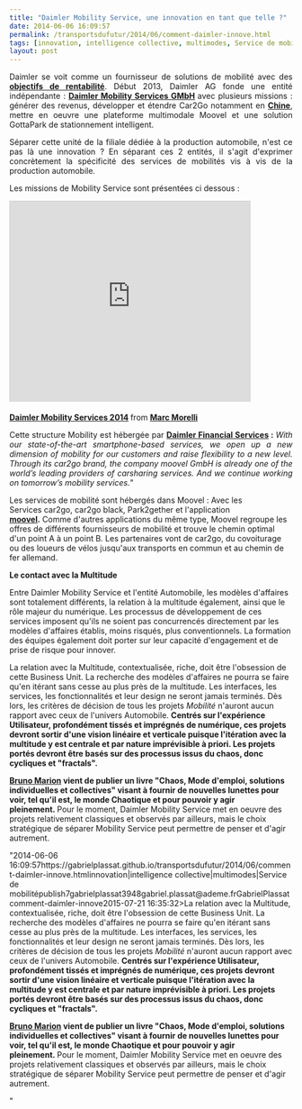 ```yaml
---
title: "Daimler Mobility Service, une innovation en tant que telle ?"
date: 2014-06-06 16:09:57
permalink: /transportsdufutur/2014/06/comment-daimler-innove.html
tags: [innovation, intelligence collective, multimodes, Service de mobilité]
layout: post
---
```


<p style="text-align: justify;">Daimler se voit comme un fournisseur de solutions de mobilité avec des <a href="http://www.thedetroitbureau.com/2013/04/carsharing-could-become-big-business-for-daimler-says-ceo/" target="_blank"><strong>objectifs de rentabilité</strong></a>. Début 2013, Daimler AG fonde une entité indépendante : <strong><a href="http://www.daimler.com/dccom/0-5-876574-1-1691201-1-0-0-0-0-0-0-0-0-0-0-0-0-0-0.html" target="_blank">Daimler Mobility Services GMbH</a> </strong>avec plusieurs missions : générer des revenus, développer et étendre Car2Go notamment en <a href="http://www.chinadaily.com.cn/business/motoring/2014-02/10/content_17273774.htm" target="_blank"><strong>Chine</strong></a>, mettre en oeuvre une plateforme multimodale Moovel et une solution GottaPark de stationnement intelligent.</p> <p style="text-align: justify;">Séparer cette unité de la filiale dédiée à la production automobile, n'est ce pas là une innovation ? En séparant ces 2 entités, il s'agit d'exprimer concrètement la spécificité des services de mobilités vis à vis de la production automobile.</p>   <!--more--> Les missions de Mobility Service sont présentées ci dessous : <p><iframe allowfullscreen="" frameborder="0" height="356" marginheight="0" marginwidth="0" scrolling="no" src="http://www.slideshare.net/slideshow/embed_code/32656257" style="border: 1px solid #CCC; border-width: 1px 1px 0; margin-bottom: 5px; max-width: 100%;" width="427"> </iframe></p> <div style="margin-bottom: 5px;"><strong> <a href="https://fr.slideshare.net/morellimarc/daimler-mobility-services-2014" target="_blank" title="Daimler Mobility Services 2014">Daimler Mobility Services 2014</a> </strong> from <strong><a href="http://www.slideshare.net/morellimarc" target="_blank">Marc Morelli</a></strong></div> <p style="text-align: justify;">Cette structure Mobility est hébergée par <strong><a href="http://www.daimler-financialservices.com/dfs/mobility-services" target="_blank">Daimler Financial Services</a> : </strong><em>With our state-of-the-art smartphone-based services, we open up a new dimension of mobility for our customers and raise flexibility to a new level. Through its car2go brand, the company moovel GmbH is already one of the world’s leading providers of carsharing services. And we continue working on tomorrow’s mobility services.</em>"</p> <p style=""text-align: justify>Les services de mobilité sont hébergés dans Moovel : Avec les Services car2go, car2go black, Park2gether et l'application <strong><a href=""https://www.moovel.com/fr/CA/features.html"" target=""_blank"">moovel</a>.</strong> Comme d'autres applications du même type, Moovel regroupe les offres de différents fournisseurs de mobilité et trouve le chemin optimal d'un point A à un point B. Les partenaires vont de car2go, du covoiturage ou des loueurs de vélos jusqu'aux transports en commun et au chemin de fer allemand.</p> <p><strong>Le contact avec la Multitude</strong></p> <p style=""text-align: justify>Entre Daimler Mobility Service et l'entité Automobile, les modèles d'affaires sont totalement différents, la relation à la multitude également, ainsi que le rôle majeur du numérique. Les processus de développement de ces services imposent qu'ils ne soient pas concurrencés directement par les modèles d'affaires établis, moins risqués, plus conventionnels. La formation des équipes également doit porter sur leur capacité d'engagement et de prise de risque pour innover. </p> <p style=""text-align: justify>La relation avec la Multitude, contextualisée, riche, doit être l'obsession de cette Business Unit. La recherche des modèles d'affaires ne pourra se faire qu'en itérant sans cesse au plus près de la multitude. Les interfaces, les services, les fonctionnalités et leur design ne seront jamais terminés. Dès lors, les critères de décision de tous les projets <em>Mobilité</em> n'auront aucun rapport avec ceux de l'univers Automobile. <strong>Centrés sur l'expérience Utilisateur, profondément tissés et imprégnés de numérique, ces projets devront sortir d'une vision linéaire et verticale puisque l'itération avec la multitude y est centrale et par nature imprévisible à priori. Les projets portés devront être basés sur des processus issus du chaos, donc cycliques et "fractals". </strong></p> <p style=""text-align: justify><strong><a href=""http://www.brunomarion.com"" target=""_blank"">Bruno Marion</a> vient de publier un livre "Chaos, Mode d'emploi, solutions individuelles et collectives" visant à fournir de nouvelles lunettes pour voir, tel qu'il est, le monde Chaotique et pour pouvoir y agir pleinement. </strong>Pour le moment, Daimler Mobility Service met en oeuvre des projets relativement classiques et observés par ailleurs, mais le choix stratégique de séparer Mobility Service peut permettre de penser et d'agir autrement.</p>"2014-06-06 16:09:57https://gabrielplassat.github.io/transportsdufutur/2014/06/comment-daimler-innove.htmlinnovation|intelligence collective|multimodes|Service de mobilitépublish7gabrielplassat3948gabriel.plassat@ademe.frGabrielPlassatcomment-daimler-innove2015-07-21 16:35:32>La relation avec la Multitude, contextualisée, riche, doit être l'obsession de cette Business Unit. La recherche des modèles d'affaires ne pourra se faire qu'en itérant sans cesse au plus près de la multitude. Les interfaces, les services, les fonctionnalités et leur design ne seront jamais terminés. Dès lors, les critères de décision de tous les projets <em>Mobilité</em> n'auront aucun rapport avec ceux de l'univers Automobile. <strong>Centrés sur l'expérience Utilisateur, profondément tissés et imprégnés de numérique, ces projets devront sortir d'une vision linéaire et verticale puisque l'itération avec la multitude y est centrale et par nature imprévisible à priori. Les projets portés devront être basés sur des processus issus du chaos, donc cycliques et "fractals". </strong></p> <p style=""text-align: justify><strong><a href=""http://www.brunomarion.com"" target=""_blank"">Bruno Marion</a> vient de publier un livre "Chaos, Mode d'emploi, solutions individuelles et collectives" visant à fournir de nouvelles lunettes pour voir, tel qu'il est, le monde Chaotique et pour pouvoir y agir pleinement. </strong>Pour le moment, Daimler Mobility Service met en oeuvre des projets relativement classiques et observés par ailleurs, mais le choix stratégique de séparer Mobility Service peut permettre de penser et d'agir autrement.</p>"
